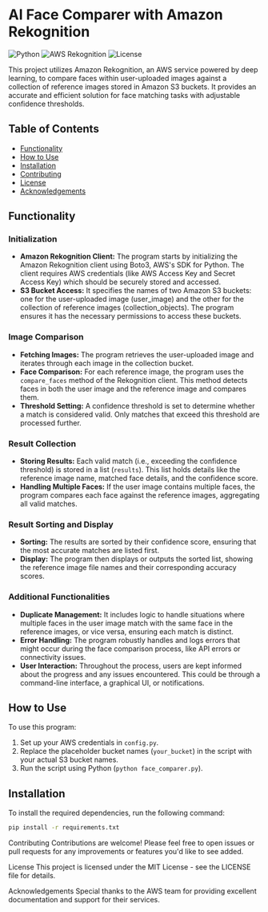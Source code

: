 # AI Face Comparer with Amazon Rekognition

![Python](https://img.shields.io/badge/Python-3.7%2B-blue)
![AWS Rekognition](https://img.shields.io/badge/AWS%20Rekognition-Ready-orange)
![License](https://img.shields.io/badge/License-MIT-green)

This project utilizes Amazon Rekognition, an AWS service powered by deep learning, to compare faces within user-uploaded images against a collection of reference images stored in Amazon S3 buckets. It provides an accurate and efficient solution for face matching tasks with adjustable confidence thresholds.

## Table of Contents

- [Functionality](#functionality)
- [How to Use](#how-to-use)
- [Installation](#installation)
- [Contributing](#contributing)
- [License](#license)
- [Acknowledgements](#acknowledgements)

## Functionality

### Initialization

- **Amazon Rekognition Client:** The program starts by initializing the Amazon Rekognition client using Boto3, AWS's SDK for Python. The client requires AWS credentials (like AWS Access Key and Secret Access Key) which should be securely stored and accessed.
- **S3 Bucket Access:** It specifies the names of two Amazon S3 buckets: one for the user-uploaded image (user_image) and the other for the collection of reference images (collection_objects). The program ensures it has the necessary permissions to access these buckets.

### Image Comparison

- **Fetching Images:** The program retrieves the user-uploaded image and iterates through each image in the collection bucket.
- **Face Comparison:** For each reference image, the program uses the `compare_faces` method of the Rekognition client. This method detects faces in both the user image and the reference image and compares them.
- **Threshold Setting:** A confidence threshold is set to determine whether a match is considered valid. Only matches that exceed this threshold are processed further.

### Result Collection

- **Storing Results:** Each valid match (i.e., exceeding the confidence threshold) is stored in a list (`results`). This list holds details like the reference image name, matched face details, and the confidence score.
- **Handling Multiple Faces:** If the user image contains multiple faces, the program compares each face against the reference images, aggregating all valid matches.

### Result Sorting and Display

- **Sorting:** The results are sorted by their confidence score, ensuring that the most accurate matches are listed first.
- **Display:** The program then displays or outputs the sorted list, showing the reference image file names and their corresponding accuracy scores.

### Additional Functionalities

- **Duplicate Management:** It includes logic to handle situations where multiple faces in the user image match with the same face in the reference images, or vice versa, ensuring each match is distinct.
- **Error Handling:** The program robustly handles and logs errors that might occur during the face comparison process, like API errors or connectivity issues.
- **User Interaction:** Throughout the process, users are kept informed about the progress and any issues encountered. This could be through a command-line interface, a graphical UI, or notifications.

## How to Use

To use this program:

1. Set up your AWS credentials in `config.py`.
2. Replace the placeholder bucket names (`your_bucket`) in the script with your actual S3 bucket names.
3. Run the script using Python (`python face_comparer.py`).

## Installation

To install the required dependencies, run the following command:

```bash
pip install -r requirements.txt
```
Contributing
Contributions are welcome! Please feel free to open issues or pull requests for any improvements or features you'd like to see added.

License
This project is licensed under the MIT License - see the LICENSE file for details.

Acknowledgements
Special thanks to the AWS team for providing excellent documentation and support for their services.
